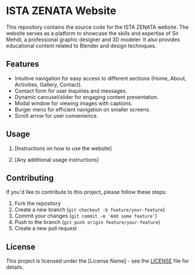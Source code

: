 # ISTA ZENATA Website

This repository contains the source code for the ISTA ZENATA website. The website serves as a platform to showcase the skills and expertise of Sir Mehdi, a professional graphic designer and 3D modeler. It also provides educational content related to Blender and design techniques.

## Features

- Intuitive navigation for easy access to different sections (Home, About, Activities, Gallery, Contact).
- Contact form for user inquiries and messages.
- Dynamic carousel/slider for engaging content presentation.
- Modal window for viewing images with captions.
- Burger menu for efficient navigation on smaller screens.
- Scroll arrow for user convenience.

## Usage

1. [Instructions on how to use the website]
   
2. [Any additional usage instructions]

## Contributing

If you'd like to contribute to this project, please follow these steps:

1. Fork the repository
2. Create a new branch (`git checkout -b feature/your-feature`)
3. Commit your changes (`git commit -m 'Add some feature'`)
4. Push to the branch (`git push origin feature/your-feature`)
5. Create a new pull request

## License

This project is licensed under the [License Name] - see the [LICENSE](LICENSE) file for details.

